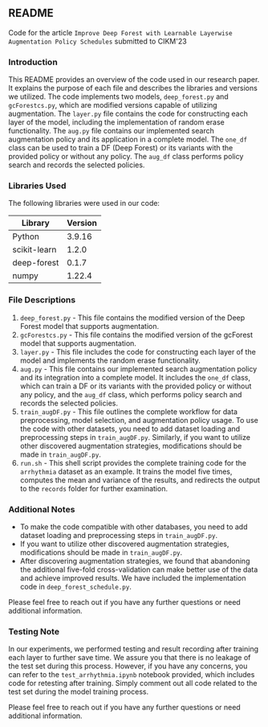 ## README
Code for the article `Improve Deep Forest with Learnable Layerwise Augmentation Policy Schedules` submitted to CIKM'23
### Introduction
This README provides an overview of the code used in our research paper. It explains the purpose of each file and describes the libraries and versions we utilized. The code implements two models, `deep_forest.py` and `gcForestcs.py`, which are modified versions capable of utilizing augmentation. The `layer.py` file contains the code for constructing each layer of the model, including the implementation of random erase functionality. The `aug.py` file contains our implemented search augmentation policy and its application in a complete model. The `one_df` class can be used to train a DF (Deep Forest) or its variants with the provided policy or without any policy. The `aug_df` class performs policy search and records the selected policies.

### Libraries Used
The following libraries were used in our code:

| Library       | Version |
|---------------|---------|
| Python        | 3.9.16  |
| scikit-learn  | 1.2.0   |
| deep-forest   | 0.1.7   |
| numpy         | 1.22.4  |

### File Descriptions

1. `deep_forest.py` - This file contains the modified version of the Deep Forest model that supports augmentation. 
2. `gcForestcs.py` - This file contains the modified version of the gcForest model that supports augmentation.
3. `layer.py` - This file includes the code for constructing each layer of the model and implements the random erase functionality.
4. `aug.py` - This file contains our implemented search augmentation policy and its integration into a complete model. It includes the `one_df` class, which can train a DF or its variants with the provided policy or without any policy, and the `aug_df` class, which performs policy search and records the selected policies.
5. `train_augDF.py` - This file outlines the complete workflow for data preprocessing, model selection, and augmentation policy usage. To use the code with other datasets, you need to add dataset loading and preprocessing steps in `train_augDF.py`. Similarly, if you want to utilize other discovered augmentation strategies, modifications should be made in `train_augDF.py`.
6. `run.sh` - This shell script provides the complete training code for the `arrhythmia` dataset as an example. It trains the model five times, computes the mean and variance of the results, and redirects the output to the `records` folder for further examination.

### Additional Notes
- To make the code compatible with other databases, you need to add dataset loading and preprocessing steps in `train_augDF.py`.
- If you want to utilize other discovered augmentation strategies, modifications should be made in `train_augDF.py`.
- After discovering augmentation strategies, we found that abandoning the additional five-fold cross-validation can make better use of the data and achieve improved results. We have included the implementation code in `deep_forest_schedule.py`.

Please feel free to reach out if you have any further questions or need additional information.

### Testing Note
In our experiments, we performed testing and result recording after training each layer to further save time. We assure you that there is no leakage of the test set during this process. However, if you have any concerns, you can refer to the `test_arrhythmia.ipynb` notebook provided, which includes code for retesting after training. Simply comment out all code related to the test set during the model training process.

Please feel free to reach out if you have any further questions or need additional information.